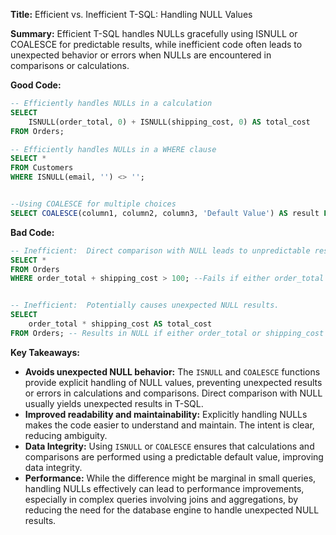 **Title:**  Efficient vs. Inefficient T-SQL: Handling NULL Values

**Summary:**  Efficient T-SQL handles NULLs gracefully using ISNULL or COALESCE for predictable results, while inefficient code often leads to unexpected behavior or errors when NULLs are encountered in comparisons or calculations.

**Good Code:**

```sql
-- Efficiently handles NULLs in a calculation
SELECT 
    ISNULL(order_total, 0) + ISNULL(shipping_cost, 0) AS total_cost
FROM Orders;

-- Efficiently handles NULLs in a WHERE clause
SELECT *
FROM Customers
WHERE ISNULL(email, '') <> '';


--Using COALESCE for multiple choices
SELECT COALESCE(column1, column2, column3, 'Default Value') AS result FROM MyTable;
```

**Bad Code:**

```sql
-- Inefficient:  Direct comparison with NULL leads to unpredictable results.
SELECT *
FROM Orders
WHERE order_total + shipping_cost > 100; --Fails if either order_total or shipping_cost is NULL


-- Inefficient:  Potentially causes unexpected NULL results.
SELECT
    order_total * shipping_cost AS total_cost
FROM Orders; -- Results in NULL if either order_total or shipping_cost is NULL

```

**Key Takeaways:**

* **Avoids unexpected NULL behavior:** The `ISNULL` and `COALESCE` functions provide explicit handling of NULL values, preventing unexpected results or errors in calculations and comparisons.  Direct comparison with NULL usually yields unexpected results in T-SQL.
* **Improved readability and maintainability:** Explicitly handling NULLs makes the code easier to understand and maintain.  The intent is clear, reducing ambiguity.
* **Data Integrity:** Using `ISNULL` or `COALESCE` ensures that calculations and comparisons are performed using a predictable default value, improving data integrity.
* **Performance:**  While the difference might be marginal in small queries, handling NULLs effectively can lead to performance improvements, especially in complex queries involving joins and aggregations, by reducing the need for the database engine to handle unexpected NULL results.


